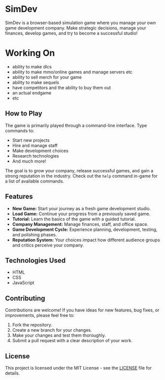 # SimDev

SimDev is a browser-based simulation game where you manage your own game development company. Make strategic decisions, manage your finances, develop games, and try to become a successful studio!


# Working On
- ability to make dlcs
- ability to make mmo/online games and manage servers etc
- ability to sell merch for your game
- ability to make sequels
- have competitors and the ability to buy them out
- an actual endgame
- etc


## How to Play

The game is primarily played through a command-line interface. Type commands to:
- Start new projects
- Hire and manage staff
- Make development choices
- Research technologies
- And much more!

The goal is to grow your company, release successful games, and gain a strong reputation in the industry. Check out the `help` command in-game for a list of available commands.

## Features

- **New Game:** Start your journey as a fresh game development studio.
- **Load Game:** Continue your progress from a previously saved game.
- **Tutorial:** Learn the basics of the game with a guided tutorial.
- **Company Management:** Manage finances, staff, and office space.
- **Game Development Cycle:** Experience planning, development, testing, and polishing phases.
- **Reputation System:** Your choices impact how different audience groups and critics perceive your company.

## Technologies Used

- HTML
- CSS
- JavaScript

## Contributing

Contributions are welcome! If you have ideas for new features, bug fixes, or improvements, please feel free to:
1. Fork the repository.
2. Create a new branch for your changes.
3. Make your changes and test them thoroughly.
4. Submit a pull request with a clear description of your work.

## License

This project is licensed under the MIT License - see the [LICENSE](LICENSE) file for details.
